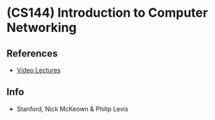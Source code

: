 # (CS144) Introduction to Computer Networking

## References
* [Video Lectures](https://www.youtube.com/playlist?list=PLoCMsyE1cvdWKsLVyf6cPwCLDIZnOj0NS)

## Info
- Stanford, Nick McKeown & Philip Levis
